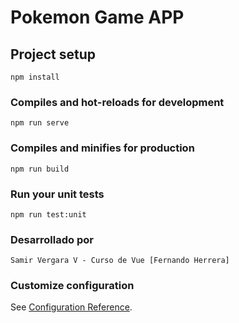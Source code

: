 # Pokemon Game APP

## Project setup
```
npm install
```

### Compiles and hot-reloads for development
```
npm run serve
```

### Compiles and minifies for production
```
npm run build
```

### Run your unit tests
```
npm run test:unit
```
### Desarrollado por
```
Samir Vergara V - Curso de Vue [Fernando Herrera]
```
### Customize configuration
See [Configuration Reference](https://cli.vuejs.org/config/).
